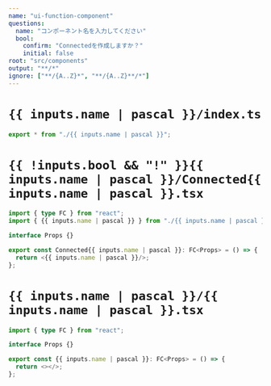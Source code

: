 ```yaml
---
name: "ui-function-component"
questions:
  name: "コンポーネント名を入力してください"
  bool:
    confirm: "Connectedを作成しますか？"
    initial: false
root: "src/components"
output: "**/*"
ignore: ["**/{A..Z}*", "**/{A..Z}**/*"]
---
```


# `{{ inputs.name | pascal }}/index.ts`

```typescript
export * from "./{{ inputs.name | pascal }}";
```

# `{{ !inputs.bool && "!" }}{{ inputs.name | pascal }}/Connected{{ inputs.name | pascal }}.tsx`

```typescript
import { type FC } from "react";
import { {{ inputs.name | pascal }} } from "./{{ inputs.name | pascal }}";

interface Props {}

export const Connected{{ inputs.name | pascal }}: FC<Props> = () => {
  return <{{ inputs.name | pascal }}/>;
};
```

# `{{ inputs.name | pascal }}/{{ inputs.name | pascal }}.tsx`

```typescript
import { type FC } from "react";

interface Props {}

export const {{ inputs.name | pascal }}: FC<Props> = () => {
  return <></>;
};
```
